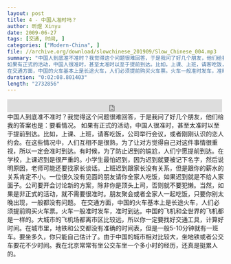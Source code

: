 ```yaml
---
layout: post
title: 4 - 中国人准时吗？
author: 昕煜 Xinyu
date: 2009-06-27
tags: [交通, 时间, ]
categories: ["Modern-China", ]
file: //archive.org/download/slowchinese_201909/Slow_Chinese_004.mp3
summary: "中国人到底准不准时？我觉得这个问题很难回答，于是我问了好几个朋友，他们给我的答案也是：要看情况。
如果有正式的活动，中国人很准时，甚至太准时以至于提前到达。比如，上课、上班，请客吃饭，公司举行会议，或者刚刚认识的恋人约会。在这些情况中，人们互相不是很熟，为了让对方觉得自己对这件事情很重视，所以一定会准时到达。有时候，为了防止迟到的尴尬，人们宁愿提前到达。在学校，上课迟到是很严重的。小学生最怕迟到，因为迟到就要被记下名字，然后说明原因，老师可能还要找家长谈话。上班迟到跟家长没有关系，但是跟你的薪水的关系肯定不小。一位很久没有见面的朋友请你全家人吃饭，如果迟到就是不给人家面子。公司要开会讨论新的方案，除非你是顶头上司，否则就不要犯懒。当然，如果是非正式的活动，就不需要很准时。朋友聚会或者全家人一起吃饭，只要你别太晚出现，一般都没有问题。
在交通方面，中国的火车基本上是长途火车，人们必须提前购买火车票。火车一般准时发车，准时到达。中国的飞机和全世界的飞机都是一样的。大城市的飞机场都离市区比较远，所以你一定要找好交通工具，计算好时间。在城市里，地铁和公交都没有准确的时间表，但是一般5-10分钟就有一班车。要坐多久，你只能自己估计了。由于中国的城市相对比较大，坐地铁或者公交车要花不少时间。我在北京常常有坐公交车坐一个多小时的经历，还真是挺累人的。"
duration: "0:02:08.801403"
length: "2732856"
---
```


<iframe src="https://archive.org/embed/slowchinese_201909/Slow_Chinese_004.mp3" width="500" height="30" frameborder="0" webkitallowfullscreen="true" mozallowfullscreen="true" allowfullscreen></iframe>
中国人到底准不准时？我觉得这个问题很难回答，于是我问了好几个朋友，他们给我的答案也是：要看情况。
如果有正式的活动，中国人很准时，甚至太准时以至于提前到达。比如，上课、上班，请客吃饭，公司举行会议，或者刚刚认识的恋人约会。在这些情况中，人们互相不是很熟，为了让对方觉得自己对这件事情很重视，所以一定会准时到达。有时候，为了防止迟到的尴尬，人们宁愿提前到达。在学校，上课迟到是很严重的。小学生最怕迟到，因为迟到就要被记下名字，然后说明原因，老师可能还要找家长谈话。上班迟到跟家长没有关系，但是跟你的薪水的关系肯定不小。一位很久没有见面的朋友请你全家人吃饭，如果迟到就是不给人家面子。公司要开会讨论新的方案，除非你是顶头上司，否则就不要犯懒。当然，如果是非正式的活动，就不需要很准时。朋友聚会或者全家人一起吃饭，只要你别太晚出现，一般都没有问题。
在交通方面，中国的火车基本上是长途火车，人们必须提前购买火车票。火车一般准时发车，准时到达。中国的飞机和全世界的飞机都是一样的。大城市的飞机场都离市区比较远，所以你一定要找好交通工具，计算好时间。在城市里，地铁和公交都没有准确的时间表，但是一般5-10分钟就有一班车。要坐多久，你只能自己估计了。由于中国的城市相对比较大，坐地铁或者公交车要花不少时间。我在北京常常有坐公交车坐一个多小时的经历，还真是挺累人的。